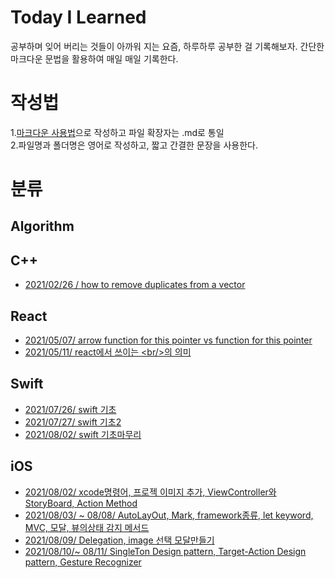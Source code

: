 # Today I Learned
공부하며 잊어 버리는 것들이 아까워 지는 요즘, 하루하루 공부한 걸 기록해보자. 간단한 마크다운 문법을 활용하여 매일 매일 기록한다.
# 작성법 
1.[마크다운 사용법](https://gist.github.com/ihoneymon/652be052a0727ad59601/)으로 작성하고 파일 확장자는 .md로 통일    
2.파일명과 폴더명은 영어로 작성하고, 짧고 간결한 문장을 사용한다.
# 분류
 
## Algorithm

## C++
- [2021/02/26 / how to remove duplicates from a vector](https://github.com/yudonlee/TIL/blob/main/C%2B%2B/2021_02_26.md "C++ STL")

## React
- [2021/05/07/ arrow function for this pointer vs function for this pointer](https://github.com/yudonlee/TIL/blob/main/React/2021_05_07.md "Arrow function this")
- [2021/05/11/ react에서 쓰이는 \<br/>의 의미](https://github.com/yudonlee/TIL/blob/main/React/2021_05_11.md "meaning of \<br />")

## Swift
- [2021/07/26/ swift 기초](https://github.com/yudonlee/TIL/blob/main/Swift/2021_07_26.md "Basic for Swift")
- [2021/07/27/ swift 기초2](https://github.com/yudonlee/TIL/blob/main/Swift/2021_07_27.md "Basic for Swift")
- [2021/08/02/ swift 기초마무리](https://github.com/yudonlee/TIL/blob/main/Swift/2021_08_02.md "Basic for Swift")

## iOS
- [2021/08/02/ xcode명령어, 프로젝 이미지 추가, ViewController와 StoryBoard, Action Method](https://github.com/yudonlee/TIL/blob/main/iOS/2021_08_02.md "basic for iOS, make the music player app")
- [2021/08/03/ ~ 08/08/ AutoLayOut, Mark, framework종류, let keyword, MVC, 모달, 뷰의상태 감지 메서드](https://github.com/yudonlee/TIL/blob/main/iOS/2021_08_03%7E08.md "basic for iOS, make the music player app on ")
- [2021/08/09/ Delegation, image 선택 모달만들기](https://github.com/yudonlee/TIL/blob/main/iOS/2021_08_09.md "basic for iOS, make the music player app on ")
- [2021/08/10/~ 08/11/ SingleTon Design pattern, Target-Action Design pattern, Gesture Recognizer](https://github.com/yudonlee/TIL/blob/main/iOS/2021_08_10%7E11.md "2021/08/10 ~ 08/11")
